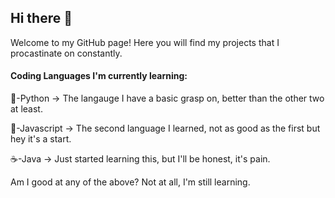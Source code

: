 ## Hi there 👋

Welcome to my GitHub page! Here you will find my projects that I procastinate on constantly.

#### Coding Languages I'm currently learning:

🐍-Python
  -> The langauge I have a basic grasp on, better than the other two at least.

🍵-Javascript
  -> The second language I learned, not as good as the first but hey it's a start.

☕️-Java
  -> Just started learning this, but I'll be honest, it's pain.
  
Am I good at any of the above? Not at all, I'm still learning.
